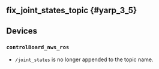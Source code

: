 fix_joint_states_topic {#yarp_3_5}
----------------------

## Devices

### `controlBoard_nws_ros`

* `/joint_states` is no longer appended to the topic name.
